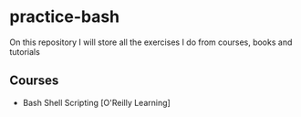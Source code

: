 # practice-bash

On this repository I will store all the exercises I do from courses, books and tutorials

## Courses

- Bash Shell Scripting [O'Reilly Learning]